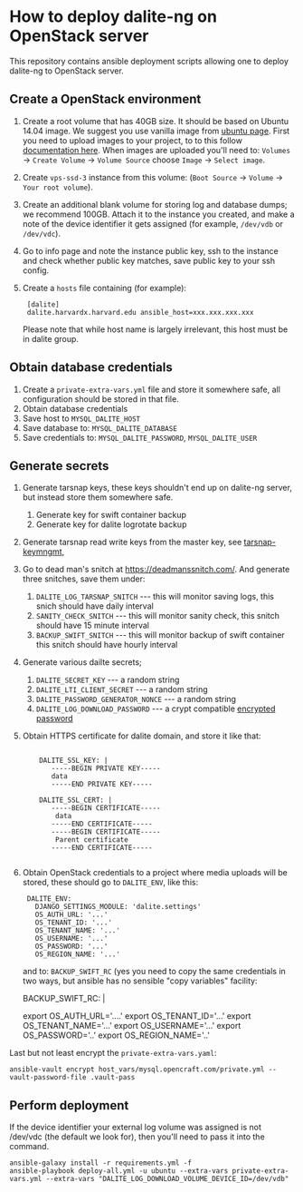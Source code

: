 # How to deploy dalite-ng on OpenStack server
 
This repository contains ansible deployment scripts allowing one to deploy dalite-ng to OpenStack server.


Create a OpenStack environment
------------------------------

1. Create a root volume that has 40GB size. It should be based on Ubuntu 14.04 image. 
   We suggest you use vanilla image from [ubuntu page](https://cloud-images.ubuntu.com/).
   First you need to upload images to your project, to to this follow 
   [documentation here](https://github.com/open-craft/doc/blob/master/howto-upload-images-to-openstack.md). 
   When images are uploaded you'll need to: `Volumes` -> `Create Volume` -> `Volume Source` choose `Image` -> `Select image`. 
   
2. Create `vps-ssd-3` instance from this volume: (`Boot Source` -> `Volume` -> `Your root volume`). 

3. Create an additional blank volume for storing log and database dumps; we recommend 100GB. Attach it to the instance you created, and make a note of the device identifier it gets assigned (for example, `/dev/vdb` or `/dev/vdc`).

4. Go to info page and note the instance public key, ssh to the instance and check whether public key matches, save public key to your ssh config.

5. Create a `hosts` file containing (for example): 

        [dalite]
        dalite.harvardx.harvard.edu ansible_host=xxx.xxx.xxx.xxx
                
   Please note that while host name is largely irrelevant, this host must be in dalite group.   

Obtain database credentials
---------------------------

1. Create a `private-extra-vars.yml` file and store it somewhere safe, all configuration should be stored in that file. 
2. Obtain database credentials 
3. Save host to `MYSQL_DALITE_HOST`
4. Save database to: `MYSQL_DALITE_DATABASE`
5. Save credentials to: `MYSQL_DALITE_PASSWORD`, `MYSQL_DALITE_USER`

   
Generate secrets
----------------

1. Generate tarsnap keys, these keys shouldn't end up on dalite-ng server, but instead store them somewhere safe. 
    1. Generate key for swift container backup 
    2. Generate key for dalite logrotate backup   
2. Generate tarsnap read write keys from the master key, see [tarsnap-keymngmt](http://www.tarsnap.com/man-tarsnap-keymgmt.1.html),    
3. Go to dead man's snitch at https://deadmanssnitch.com/. And generate three snitches, save them under:
    1. `DALITE_LOG_TARSNAP_SNITCH` --- this will monitor saving logs, 
       this snich should have daily interval
    2. `SANITY_CHECK_SNITCH`  --- this will monitor sanity check, 
       this snitch should have 15 minute interval        
    3. `BACKUP_SWIFT_SNITCH`  --- this will monitor backup of swift container
       this snitch should have hourly interval 
4. Generate various dailte secrets; 
   1. `DALITE_SECRET_KEY` --- a random string 
   2. `DALITE_LTI_CLIENT_SECRET` --- a random string
   3. `DALITE_PASSWORD_GENERATOR_NONCE` --- a random string
   4. `DALITE_LOG_DOWNLOAD_PASSWORD` --- a crypt compatible [encrypted password](http://linuxcommand.org/man_pages/mkpasswd1.html)
6. Obtain HTTPS certificate for dalite domain, and store it like that:

   ```
   
       DALITE_SSL_KEY: |
          -----BEGIN PRIVATE KEY-----
          data
          -----END PRIVATE KEY-----
    
       DALITE_SSL_CERT: |
          -----BEGIN CERTIFICATE-----
           data
          -----END CERTIFICATE-----
          -----BEGIN CERTIFICATE-----
           Parent certificate 
          -----END CERTIFICATE-----
    
   ```

5. Obtain OpenStack credentials to a project where media uploads will be stored, these should go to `DALITE_ENV`, 
   like this:
         
        DALITE_ENV:
          DJANGO_SETTINGS_MODULE: 'dalite.settings'
          OS_AUTH_URL: '...'
          OS_TENANT_ID: '...'
          OS_TENANT_NAME: '...'
          OS_USERNAME: '...'
          OS_PASSWORD: '...'
          OS_REGION_NAME: '...'

   and to: `BACKUP_SWIFT_RC` (yes you need to copy the same credentials in two ways, but ansible has no sensible 
   "copy variables" facility: 
   
    BACKUP_SWIFT_RC: |

      export OS_AUTH_URL='....'
      export OS_TENANT_ID='...'
      export OS_TENANT_NAME='...'
      export OS_USERNAME='...'
      export OS_PASSWORD='..'
      export OS_REGION_NAME='..'  
       
      
Last but not least encrypt the `private-extra-vars.yaml`:
 
   `ansible-vault encrypt host_vars/mysql.opencraft.com/private.yml --vault-password-file .vault-pass`      


Perform deployment
------------------

If the device identifier your external log volume was assigned is not /dev/vdc (the default we look for), then you'll need to pass it into the command.

    ansible-galaxy install -r requirements.yml -f
    ansible-playbook deploy-all.yml -u ubuntu --extra-vars private-extra-vars.yml --extra-vars "DALITE_LOG_DOWNLOAD_VOLUME_DEVICE_ID=/dev/vdb"
    
    
   